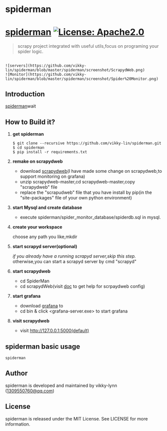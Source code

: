 # spiderman

# [spiderman](https://github.com/vikky-lynn/spiderman) [![License: Apache2.0](https://img.shields.io/badge/License-Apache2.0-green.svg)](http://www.apache.org/licenses/LICENSE-2.0)

> scrapy project integrated with useful utils,focus on programing your spider logic.

##
```
![servers](https://github.com/vikky-lin/spiderman/blob/master/spiderman/screenshot/ScrapydWeb.png)
![Monitor](https://github.com/vikky-lin/spiderman/blob/master/spiderman/screenshot/Spider%20Monitor.png)
```
## Introduction
[spiderman]()wait

## How to Build it?
1. **get spiderman**
    ```
    $ git clone --recursive https://github.com/vikky-lin/spiderman.git
    $ cd spiderman
    $ pip install -r requirements.txt
    ```
2. **remake on scrapydweb**
   - download [scrapydweb](https://github.com/vikky-lin/scrapydweb/archive/master.zip)(I have made some change on scrapydweb,to support monitoring on grafana)
   - unzip scrapydweb-master,cd scrapydweb-master,copy "scrapydweb" file
   - replace the "scrapudweb" file that you have install by pip(in the "site-packages" file of your own python environment)

3. **start Mysql and create database <spiderdb>**

    - execute spiderman/spider_monitor_database/spiderdb.sql in mysql.

4. **create your workspace**

    choose any path you like,mkdir <SpiderMan> 
  
5. **start scrapyd server(optional)**

    *if you already have a running scrapyd server,skip this step.*  
    otherwise,you can start a scrapyd server by cmd "scrapyd" 

6. **start scrapydweb**

    - cd SpiderMan
    - cd scrapydWeb(visit [doc](https://github.com/my8100/scrapydweb/blob/master/README_CN.md) to get help for scrpaydweb config)

7. **start grafana**
    - download [grafana]() to <SpiderMan> 
    - cd bin & click <grafana-server.exe> to start grafana

8. **visit scrapydweb**

    - visit http://127.0.0.1:5000(default)

## spiderman basic usage
    spiderman 



## Author
spiderman is developed and maintained by vikky-lynn ([1309550760@qq.com](1309550760@qq.com))

## License
spiderman is released under the MIT License. See LICENSE for more information.

